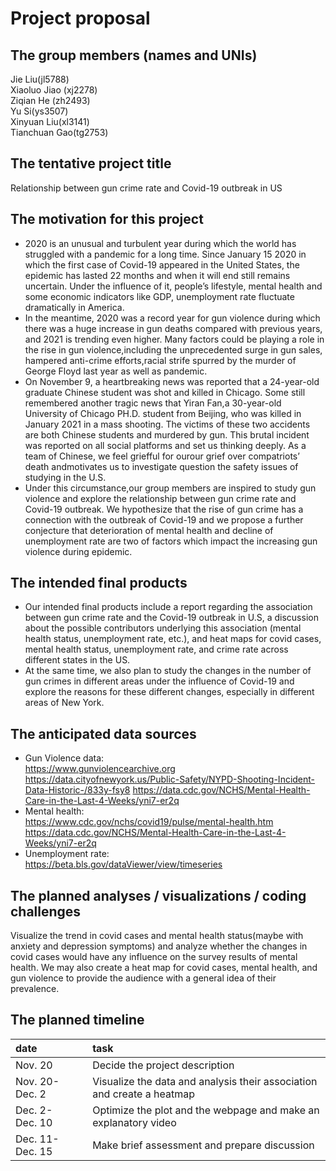 Project proposal
================

## The group members (names and UNIs)

Jie Liu(jl5788)  
Xiaoluo Jiao (xj2278)  
Ziqian He (zh2493)  
Yu Si(ys3507)  
Xinyuan Liu(xl3141)  
Tianchuan Gao(tg2753)  

## The tentative project title

Relationship between gun crime rate and Covid-19 outbreak in US

## The motivation for this project

-   2020 is an unusual and turbulent year during which the world has
    struggled with a pandemic for a long time. Since January 15 2020 in
    which the first case of Covid-19 appeared in the United States, the
    epidemic has lasted 22 months and when it will end still remains
    uncertain. Under the influence of it, people’s lifestyle, mental
    health and some economic indicators like GDP, unemployment rate
    fluctuate dramatically in America.  
-   In the meantime, 2020 was a record year for gun violence during
    which there was a huge increase in gun deaths compared with previous
    years, and 2021 is trending even higher. Many factors could be
    playing a role in the rise in gun violence,including the
    unprecedented surge in gun sales, hampered anti-crime efforts,racial
    strife spurred by the murder of George Floyd last year as well as
    pandemic.  
-   On November 9, a heartbreaking news was reported that a 24-year-old
    graduate Chinese student was shot and killed in Chicago. Some still
    remembered another tragic news that Yiran Fan,a 30-year-old
    University of Chicago PH.D. student from Beijing, who was killed in
    January 2021 in a mass shooting. The victims of these two accidents
    are both Chinese students and murdered by gun. This brutal incident
    was reported on all social platforms and set us thinking deeply. As
    a team of Chinese, we feel griefful for ourour grief over
    compatriots’ death andmotivates us to investigate question the
    safety issues of studying in the U.S.  
-   Under this circumstance,our group members are inspired to study gun
    violence and explore the relationship between gun crime rate and
    Covid-19 outbreak. We hypothesize that the rise of gun crime has a
    connection with the outbreak of Covid-19 and we propose a further
    conjecture that deterioration of mental health and decline of
    unemployment rate are two of factors which impact the increasing gun
    violence during epidemic.

## The intended final products

-   Our intended final products include a report regarding the
    association between gun crime rate and the Covid-19 outbreak in U.S,
    a discussion about the possible contributors underlying this
    association (mental health status, unemployment rate, etc.), and
    heat maps for covid cases, mental health status, unemployment rate,
    and crime rate across different states in the US.  
-   At the same time, we also plan to study the changes in the number of
    gun crimes in different areas under the influence of Covid-19 and
    explore the reasons for these different changes, especially in
    different areas of New York.

## The anticipated data sources

-   Gun Violence data:  
    <https://www.gunviolencearchive.org>  
    <https://data.cityofnewyork.us/Public-Safety/NYPD-Shooting-Incident-Data-Historic-/833y-fsy8>
    <https://data.cdc.gov/NCHS/Mental-Health-Care-in-the-Last-4-Weeks/yni7-er2q>
-   Mental health:  
    <https://www.cdc.gov/nchs/covid19/pulse/mental-health.htm>  
    <https://data.cdc.gov/NCHS/Mental-Health-Care-in-the-Last-4-Weeks/yni7-er2q>
-   Unemployment rate:  
    <https://beta.bls.gov/dataViewer/view/timeseries>

## The planned analyses / visualizations / coding challenges

Visualize the trend in covid cases and mental health status(maybe with
anxiety and depression symptoms) and analyze whether the changes in
covid cases would have any influence on the survey results of mental
health. We may also create a heat map for covid cases, mental health,
and gun violence to provide the audience with a general idea of their
prevalence.

## The planned timeline

| date            | task                                                                   |
|:----------------|:-----------------------------------------------------------------------|
| Nov. 20         | Decide the project description                                         |
| Nov. 20-Dec. 2  | Visualize the data and analysis their association and create a heatmap |
| Dec. 2-Dec. 10  | Optimize the plot and the webpage and make an explanatory video        |
| Dec. 11-Dec. 15 | Make brief assessment and prepare discussion                           |
